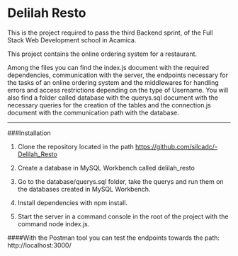 #
Delilah Resto
=============
This is the project required to pass the third Backend sprint, of the Full Stack Web Development school in Acamica.

This project contains the online ordering system for a restaurant. 

Among the files you can find the index.js document with the required dependencies, communication with the server, the endpoints necessary for the tasks of an online ordering system and the middlewares for handling errors and access restrictions depending on the type of Username. You will also find a folder called database with the querys.sql document with the necessary queries for the creation of the tables and the connection.js document with the communication path with the database.

-------------

###Installation

1. Clone the repository located in the path https://github.com/silcadc/-Delilah_Resto

2. Create a database in MySQL Workbench called delilah_resto

3. Go to the database/querys.sql folder, take the querys and run them on the databases created in MySQL Workbench.

4. Install dependencies with npm install.

5. Start the server in a command console in the root of the project with the command node index.js.

####With the Postman tool you can test the endpoints towards the path: http://localhost:3000/